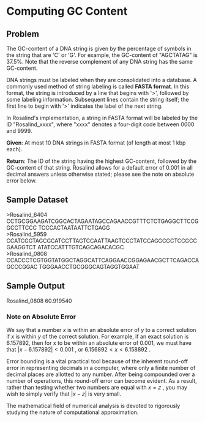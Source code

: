 # Computing GC Content

## Problem
The GC-content of a DNA string is given by the percentage of symbols in the string that are 'C' or 'G'. For example, the GC-content of "AGCTATAG" is 37.5%. Note that the reverse complement of any DNA string has the same GC-content.

DNA strings must be labeled when they are consolidated into a database. A commonly used method of string labeling is 
called **FASTA format**. In this format, the string is introduced by a line that begins with '>', followed by some 
labeling information. Subsequent lines contain the string itself; the first line to begin with '>' indicates the label of the next string.

In Rosalind's implementation, a string in FASTA format will be labeled by the ID "Rosalind_xxxx", where "xxxx" denotes a four-digit code between 0000 and 9999.

**Given**: At most 10 DNA strings in FASTA format (of length at most 1 kbp each).

**Return**: The ID of the string having the highest GC-content, followed by the GC-content of that string. Rosalind 
allows for a default error of 0.001 in all decimal answers unless otherwise stated; please see the note on absolute error below.

## Sample Dataset
\>Rosalind_6404
CCTGCGGAAGATCGGCACTAGAATAGCCAGAACCGTTTCTCTGAGGCTTCCGGCCTTCCC
TCCCACTAATAATTCTGAGG<br>
\>Rosalind_5959
CCATCGGTAGCGCATCCTTAGTCCAATTAAGTCCCTATCCAGGCGCTCCGCCGAAGGTCT
ATATCCATTTGTCAGCAGACACGC<br>
\>Rosalind_0808
CCACCCTCGTGGTATGGCTAGGCATTCAGGAACCGGAGAACGCTTCAGACCAGCCCGGAC
TGGGAACCTGCGGGCAGTAGGTGGAAT<br>

## Sample Output
Rosalind_0808
60.919540

### Note on Absolute Error
We say that a number $x$
 is within an absolute error of $y$
 to a correct solution if $x$
 is within $y$
 of the correct solution. For example, if an exact solution is 6.157892, then for x
 to be within an absolute error of 0.001, we must have that $|x−6.157892|<0.001$
, or $6.156892<x<6.158892$
.

Error bounding is a vital practical tool because of the inherent round-off error in representing decimals in a 
computer, where only a finite number of decimal places are allotted to any number. After being compounded over a 
number of operations, this round-off error can become evident. As a result, rather than testing whether two numbers are equal with $x=z$
, you may wish to simply verify that $|x−z|$
 is very small.

The mathematical field of numerical analysis is devoted to rigorously studying the nature of computational approximation.